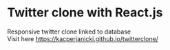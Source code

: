 # Twitter clone with React.js
Responsive twitter clone linked to database <br>
Visit here https://kacperjanicki.github.io/twitterclone/

